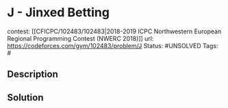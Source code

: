 # J - Jinxed Betting

contest: [[CFICPC/102483/102483|2018-2019 ICPC Northwestern European Regional Programming Contest (NWERC 2018)]]
url: https://codeforces.com/gym/102483/problem/J
Status: #UNSOLVED
Tags: #

## Description

## Solution


